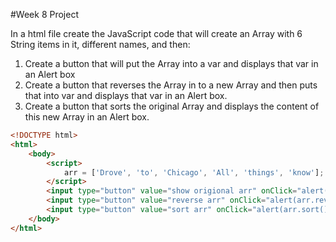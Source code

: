 #Week 8 Project

In a html file create the JavaScript code that will create an Array with 6 String items in it, different names, and then:

1. Create a button that will put the Array into a var and displays that var in an Alert box
2. Create a button that reverses the Array in to a new Array and then puts that into var and displays that var in an Alert box.
3. Create a button that sorts the original Array and displays the content of this new Array in an Alert box.

```html
<!DOCTYPE html>
<html>
	<body>
		<script>
			arr = ['Drove', 'to', 'Chicago', 'All', 'things', 'know'];
		</script>
		<input type="button" value="show origional arr" onClick="alert(arr);">
		<input type="button" value="reverse arr" onClick="alert(arr.reverse());">
		<input type="button" value="sort arr" onClick="alert(arr.sort());">
	</body>
</html>
```
